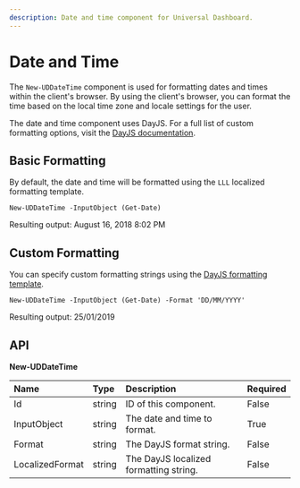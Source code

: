 ```yaml
---
description: Date and time component for Universal Dashboard.
---
```


# Date and Time

The `New-UDDateTime` component is used for formatting dates and times within the client's browser. By using the client's browser, you can format the time based on the local time zone and locale settings for the user.

The date and time component uses DayJS. For a full list of custom formatting options, visit the [DayJS documentation](https://day.js.org/docs/en/display/format).

## Basic Formatting

By default, the date and time will be formatted using the `LLL` localized formatting template.

```text
New-UDDateTime -InputObject (Get-Date)
```

Resulting output: August 16, 2018 8:02 PM

## Custom Formatting

You can specify custom formatting strings using the [DayJS formatting template](https://day.js.org/docs/en/display/format).

```text
New-UDDateTime -InputObject (Get-Date) -Format 'DD/MM/YYYY'
```

Resulting output: 25/01/2019

## API

**New-UDDateTime**

| **Name** | Type | Description | Required |
| :--- | :--- | :--- | :--- |
| Id | string | ID of this component. | False |
| InputObject | string | The date and time to format. | True |
| Format | string | The DayJS format string. | False |
| LocalizedFormat | string | The DayJS localized formatting string. | False |

